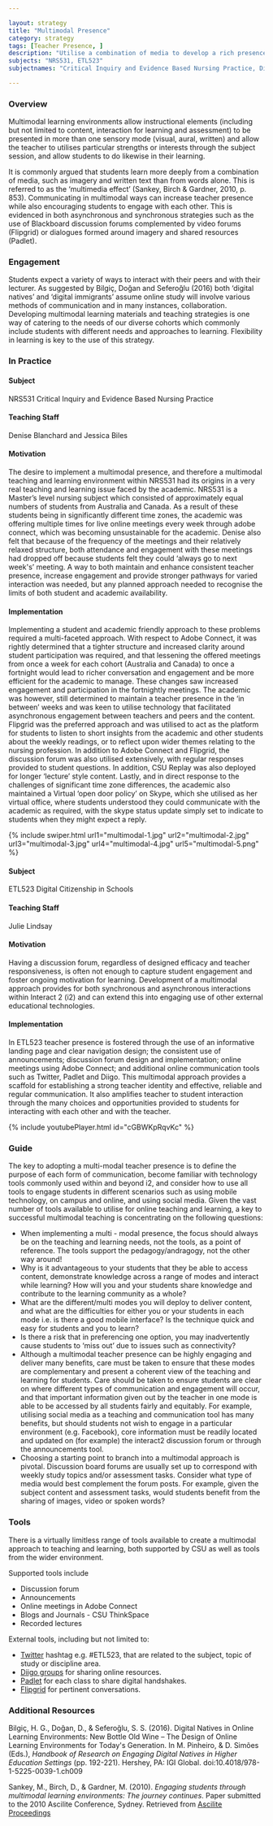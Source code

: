 ```yaml
---

layout: strategy
title: "Multimodal Presence"
category: strategy
tags: [Teacher Presence, ]
description: "Utilise a combination of media to develop a rich presence for students."
subjects: "NRS531, ETL523"
subjectnames: "Critical Inquiry and Evidence Based Nursing Practice, Digital Citizenship in Schools, "

---
```


### Overview

Multimodal learning environments allow instructional elements (including but not limited to content, interaction for learning and assessment) to be presented in more than one sensory mode (visual, aural, written) and allow the teacher to utilises particular strengths or interests through the subject session, and allow students to do likewise in their learning.

It is commonly argued that students learn more deeply from a combination of media, such as imagery and written text than from words alone. This is referred to as the ‘multimedia effect’ (Sankey, Birch & Gardner, 2010, p. 853). Communicating in multimodal ways can increase teacher presence while also encouraging students to engage with each other. This is evidenced in both asynchronous and synchronous strategies such as the use of Blackboard discussion forums complemented by video forums (Flipgrid) or dialogues formed around imagery and shared resources (Padlet).

### Engagement

Students expect a variety of ways to interact with their peers and with their lecturer. As suggested by Bilgiç, Doğan and Seferoğlu (2016) both ‘digital natives’ and ‘digital immigrants’ assume online study will involve various methods of communication and in many instances, collaboration.  Developing multimodal learning materials and teaching strategies is one way of catering to the needs of our diverse cohorts which commonly include students with different needs and approaches to learning. Flexibility in learning is key to the use of this strategy.

### In Practice
<div class="u-release practice" >

<div class="practice-item">
<div class="practice-content" markdown="1">

#### Subject
NRS531 Critical Inquiry and Evidence Based Nursing Practice

#### Teaching Staff
Denise Blanchard and Jessica Biles  

#### Motivation
The desire to implement a multimodal presence, and therefore a multimodal teaching and learning environment within NRS531 had its origins in a very real teaching and learning issue faced by the academic. NRS531 is a Master’s level nursing subject which consisted of approximately equal numbers of students from Australia and Canada. As a result of these students being in significantly different time zones, the academic was offering multiple times for live online meetings every week through adobe connect, which was becoming unsustainable for the academic. Denise also felt that because of the frequency of the meetings and their relatively relaxed structure, both attendance and engagement with these meetings had dropped off because students felt they could ‘always go to next week's’ meeting. A way to both maintain and enhance consistent teacher presence, increase engagement and provide stronger pathways for varied interaction was needed, but any planned approach needed to recognise the limits of both student and academic availability.  


#### Implementation
Implementing a student and academic friendly approach to these problems required a multi-faceted approach. With respect to Adobe Connect, it was rightly determined that a tighter structure and increased clarity around student participation was required, and that lessening the offered meetings from once a week for each cohort (Australia and Canada) to once a fortnight would lead to richer conversation and engagement and be more efficient for the academic to manage. These changes saw increased engagement and participation in the fortnightly meetings. The academic was however, still determined to maintain a teacher presence in the ‘in between’ weeks and was keen to utilise technology that facilitated asynchronous engagement between teachers and peers and the content. Flipgrid was the preferred approach and was utilised to act as the platform for students to listen to short insights from the academic and other students about the weekly readings, or to reflect upon wider themes relating to the nursing profession. In addition to Adobe Connect and Flipgrid, the discussion forum was also utilised extensively, with regular responses provided to student questions. In addition, CSU Replay was also deployed for longer ‘lecture’ style content. Lastly, and in direct response to the challenges of significant time zone differences, the academic also maintained a Virtual ‘open door policy’ on Skype, which she utilised as her virtual office, where students understood they could communicate with the academic as required, with the skype status update simply set to indicate to students when they might expect a reply.

{% include swiper.html url1="multimodal-1.jpg" url2="multimodal-2.jpg" url3="multimodal-3.jpg" url4="multimodal-4.jpg" url5="multimodal-5.png" %}

</div>
</div>

<div class="practice-item">
<div class="practice-content" markdown="1">

#### Subject
ETL523 Digital Citizenship in Schools

#### Teaching Staff
Julie Lindsay

#### Motivation
Having a discussion forum, regardless of designed efficacy and teacher responsiveness, is often not enough to capture student engagement and foster ongoing motivation for learning. Development of a multimodal approach provides for both synchronous and asynchronous interactions within Interact 2 (i2) and can extend this into engaging use of other external educational technologies.

#### Implementation
In ETL523 teacher presence is fostered through the use of an informative landing page and clear navigation design; the consistent use of announcements; discussion forum design and implementation; online meetings using Adobe Connect; and additional online communication tools such as Twitter, Padlet and Diigo. This multimodal approach provides a scaffold for establishing a strong teacher identity and effective, reliable and regular communication. It also amplifies teacher to student interaction through the many choices and opportunities provided to students for interacting with each other and with the teacher.

{% include youtubePlayer.html id="cGBWKpRqvKc" %}

</div>
</div>
</div>

### Guide

The key to adopting a multi-modal teacher presence is to define the purpose of each form of communication, become familiar with technology tools commonly used within and beyond i2, and consider how to use all tools to engage students in different scenarios such as using mobile technology, on campus and online, and using social media. Given the vast number of tools available to utilise for online teaching and learning, a key to successful multimodal teaching is concentrating on the following questions:

* When implementing a multi - modal presence, the focus should always be on the teaching and learning needs, not the tools, as a point of reference. The tools support the pedagogy/andragogy, not the other way around!
* Why is it advantageous to your students that they be able to access content, demonstrate knowledge across a range of modes and interact while learning?
How will you and your students share knowledge and contribute to the learning community as a whole?
* What are the different/multi modes you will deploy to deliver content, and what are the difficulties for either you or your students in each mode i.e. is there a good mobile interface? Is the technique quick and easy for students and you to learn?
* Is there a risk that in preferencing one option, you may inadvertently cause students to ‘miss out’ due to issues such as connectivity?
* Although a multimodal teacher presence can be highly engaging and deliver many benefits, care must be taken to ensure that these modes are complementary and present a coherent view of the teaching and learning for students. Care should be taken to ensure students are clear on where different types of communication and engagement will occur, and that important information given out by the teacher in one mode is able to be accessed by all students fairly and equitably. For example, utilising social media as a teaching and communication tool has many benefits, but should students not wish to engage in a particular environment (e.g. Facebook), core information must be readily located and updated on (for example) the interact2 discussion forum or through the announcements tool.
* Choosing a starting point to branch into a multimodal approach is pivotal. Discussion board forums are usually set up to correspond with weekly study topics and/or assessment tasks.  Consider what type of media would best complement the forum posts. For example, given the subject content and assessment tasks, would students benefit from the sharing of images, video or spoken words?

### Tools

There is a virtually limitless range of tools available to create a multimodal approach to teaching and learning, both supported by CSU as well as tools from the wider environment.

Supported tools include

- Discussion forum
- Announcements
- Online meetings in Adobe Connect
- Blogs and Journals - CSU ThinkSpace
- Recorded lectures

External tools, including but not limited to:
- [Twitter](https://twitter.com) hashtag e.g. #ETL523, that are related to the subject, topic of study or discipline area.
- [Diigo groups](https://www.diigo.com/) for sharing online resources.
- [Padlet](https://padlet.com/) for each class to share digital handshakes.
- [Flipgrid](https://flipgrid.com/) for pertinent conversations.

### Additional Resources

<div class="apa-ref" markdown="1">

Bilgiç, H. G., Doğan, D., & Seferoğlu, S. S. (2016). Digital Natives in Online Learning Environments: New Bottle Old Wine – The Design of Online Learning Environments for Today's Generation. In M. Pinheiro, & D. Simões (Eds.), _Handbook of Research on Engaging Digital Natives in Higher Education Settings_ (pp. 192-221). Hershey, PA: IGI Global. doi:10.4018/978-1-5225-0039-1.ch009

Sankey, M., Birch, D., & Gardner, M. (2010). _Engaging students through multimodal learning environments: The journey continues_. Paper submitted to the 2010 Ascilite Conference, Sydney. Retrieved from [Ascilite Proceedings](http://www.ascilite.org/conferences/sydney10/procs/Sankey-full.pdf)
</div>
